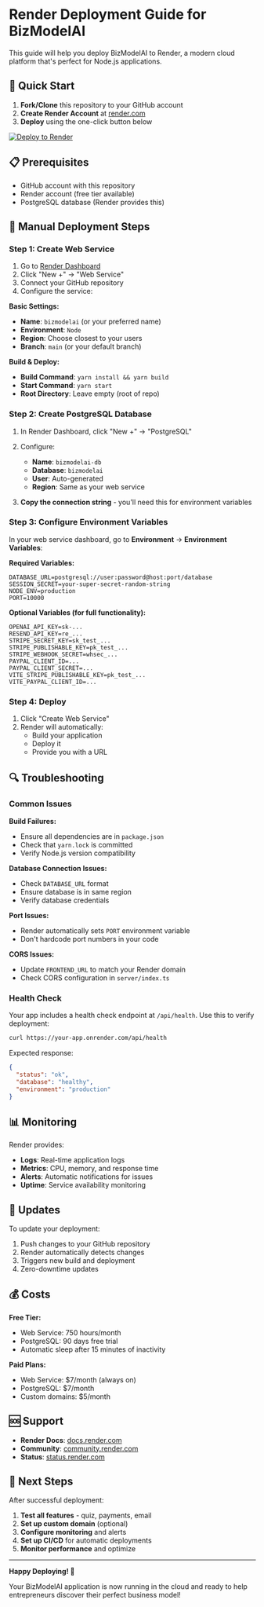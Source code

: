 # Render Deployment Guide for BizModelAI

This guide will help you deploy BizModelAI to Render, a modern cloud platform that's perfect for Node.js applications.

## 🚀 Quick Start

1. **Fork/Clone** this repository to your GitHub account
2. **Create Render Account** at [render.com](https://render.com)
3. **Deploy** using the one-click button below

[![Deploy to Render](https://render.com/images/deploy-to-render-button.svg)](https://render.com/deploy)

## 📋 Prerequisites

- GitHub account with this repository
- Render account (free tier available)
- PostgreSQL database (Render provides this)

## 🔧 Manual Deployment Steps

### Step 1: Create Web Service

1. Go to [Render Dashboard](https://dashboard.render.com)
2. Click "New +" → "Web Service"
3. Connect your GitHub repository
4. Configure the service:

**Basic Settings:**
- **Name**: `bizmodelai` (or your preferred name)
- **Environment**: `Node`
- **Region**: Choose closest to your users
- **Branch**: `main` (or your default branch)

**Build & Deploy:**
- **Build Command**: `yarn install && yarn build`
- **Start Command**: `yarn start`
- **Root Directory**: Leave empty (root of repo)

### Step 2: Create PostgreSQL Database

1. In Render Dashboard, click "New +" → "PostgreSQL"
2. Configure:
   - **Name**: `bizmodelai-db`
   - **Database**: `bizmodelai`
   - **User**: Auto-generated
   - **Region**: Same as your web service

3. **Copy the connection string** - you'll need this for environment variables

### Step 3: Configure Environment Variables

In your web service dashboard, go to **Environment** → **Environment Variables**:

**Required Variables:**
```
DATABASE_URL=postgresql://user:password@host:port/database
SESSION_SECRET=your-super-secret-random-string
NODE_ENV=production
PORT=10000
```

**Optional Variables (for full functionality):**
```
OPENAI_API_KEY=sk-...
RESEND_API_KEY=re_...
STRIPE_SECRET_KEY=sk_test_...
STRIPE_PUBLISHABLE_KEY=pk_test_...
STRIPE_WEBHOOK_SECRET=whsec_...
PAYPAL_CLIENT_ID=...
PAYPAL_CLIENT_SECRET=...
VITE_STRIPE_PUBLISHABLE_KEY=pk_test_...
VITE_PAYPAL_CLIENT_ID=...
```

### Step 4: Deploy

1. Click "Create Web Service"
2. Render will automatically:
   - Build your application
   - Deploy it
   - Provide you with a URL

## 🔍 Troubleshooting

### Common Issues

**Build Failures:**
- Ensure all dependencies are in `package.json`
- Check that `yarn.lock` is committed
- Verify Node.js version compatibility

**Database Connection Issues:**
- Check `DATABASE_URL` format
- Ensure database is in same region
- Verify database credentials

**Port Issues:**
- Render automatically sets `PORT` environment variable
- Don't hardcode port numbers in your code

**CORS Issues:**
- Update `FRONTEND_URL` to match your Render domain
- Check CORS configuration in `server/index.ts`

### Health Check

Your app includes a health check endpoint at `/api/health`. Use this to verify deployment:

```bash
curl https://your-app.onrender.com/api/health
```

Expected response:
```json
{
  "status": "ok",
  "database": "healthy",
  "environment": "production"
}
```

## 📊 Monitoring

Render provides:
- **Logs**: Real-time application logs
- **Metrics**: CPU, memory, and response time
- **Alerts**: Automatic notifications for issues
- **Uptime**: Service availability monitoring

## 🔄 Updates

To update your deployment:
1. Push changes to your GitHub repository
2. Render automatically detects changes
3. Triggers new build and deployment
4. Zero-downtime updates

## 💰 Costs

**Free Tier:**
- Web Service: 750 hours/month
- PostgreSQL: 90 days free trial
- Automatic sleep after 15 minutes of inactivity

**Paid Plans:**
- Web Service: $7/month (always on)
- PostgreSQL: $7/month
- Custom domains: $5/month

## 🆘 Support

- **Render Docs**: [docs.render.com](https://docs.render.com)
- **Community**: [community.render.com](https://community.render.com)
- **Status**: [status.render.com](https://status.render.com)

## 🎯 Next Steps

After successful deployment:

1. **Test all features** - quiz, payments, email
2. **Set up custom domain** (optional)
3. **Configure monitoring** and alerts
4. **Set up CI/CD** for automatic deployments
5. **Monitor performance** and optimize

---

**Happy Deploying! 🚀**

Your BizModelAI application is now running in the cloud and ready to help entrepreneurs discover their perfect business model!
